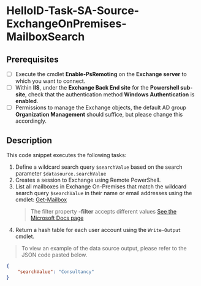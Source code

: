 # HelloID-Task-SA-Source-ExchangeOnPremises-MailboxSearch

## Prerequisites
- [ ] Execute the cmdlet **Enable-PsRemoting** on the **Exchange server** to which you want to connect.
- [ ] Within **IIS**, under the **Exchange Back End site** for the **Powershell sub-site**, check that the authentication method **Windows Authentication** is **enabled**.
- [ ] Permissions to manage the Exchange objects, the default AD group **Organization Management** should suffice, but please change this accordingly.

## Description

This code snippet executes the following tasks:

1. Define a wildcard search query `$searchValue` based on the search parameter `$datasource.searchValue`
2. Creates a session to Exchange using Remote PowerShell.
3. List all mailboxes in Exchange On-Premises that match the wildcard search query `$searchValue` in their name or email addresses using the cmdlet: [Get-Mailbox](https://learn.microsoft.com/en-us/powershell/module/exchange/get-mailbox?view=exchange-ps)
   > The filter property **-filter** accepts different values [See the Microsoft Docs page](https://learn.microsoft.com/en-us/powershell/module/exchange/get-mailbox?view=exchange-ps#-filter)
4. Return a hash table for each user account using the `Write-Output` cmdlet.

> To view an example of the data source output, please refer to the JSON code pasted below.

```json
{
    "searchValue": "Consultancy"
}
```
